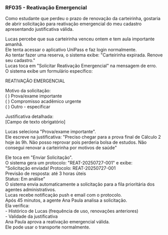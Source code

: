 ### **RF035 \- Reativação Emergencial**

Como estudante que perdeu o prazo de renovação da carteirinha, gostaria de abrir solicitação para reativação emergencial do meu cadastro apresentando justificativa válida.

Lucas percebe que sua carteirinha venceu ontem e tem aula importante amanhã.  
Ele tenta acessar o aplicativo UniPass e faz login normalmente.  
Ao tentar fazer uma reserva, o sistema exibe: "Carteirinha expirada. Renove seu cadastro."  
Lucas toca em "Solicitar Reativação Emergencial" na mensagem de erro.  
O sistema exibe um formulário específico:  
    
  REATIVAÇÃO EMERGENCIAL  
    
  Motivo da solicitação:  
  ( ) Prova/exame importante    
  ( ) Compromisso acadêmico urgente  
  ( ) Outro \- especificar  
    
  Justificativa detalhada:  
  \[Campo de texto obrigatório\]

Lucas seleciona "Prova/exame importante".  
Ele escreve na justificativa: "Preciso chegar para a prova final de Cálculo 2 hoje às 9h. Não posso reprovar pois perderia bolsa de estudos. Não consegui renovar a carteirinha por motivos de saúde"

Ele toca em "Enviar Solicitação".  
O sistema gera um protocolo: "REAT-20250727-001" e exibe:  
  "Solicitação enviada\! Protocolo: REAT-20250727-001  
   Previsão de resposta: até 3 horas úteis  
   Status: Em análise"  
O sistema envia automaticamente a solicitação para a fila prioritária dos agentes administrativos.  
Lucas recebe notificação push e email com o protocolo.  
Após 45 minutos, a agente Ana Paula analisa a solicitação.  
Ela verifica:  
  \- Histórico de Lucas (frequência de uso, renovações anteriores)  
  \- Validade da justificativa  
Ana Paula aprova a reativação emergencial válida.  
Ele pode usar o transporte normalmente.